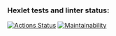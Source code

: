 ### Hexlet tests and linter status:
[![Actions Status](https://github.com/IoannP/java-project-61/workflows/hexlet-check/badge.svg)](https://github.com/IoannP/java-project-61/actions)
[![Maintainability](https://api.codeclimate.com/v1/badges/b9958cd19de2f5487cb5/maintainability)](https://codeclimate.com/github/IoannP/java-project-61/maintainability)